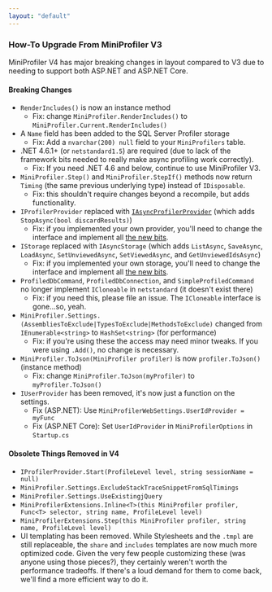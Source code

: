 ```yaml
---
layout: "default"
---
```

### How-To Upgrade From MiniProfiler V3

MiniProfiler V4 has major breaking changes in layout compared to V3 due to needing to support both ASP.NET and ASP.NET Core.

#### Breaking Changes
* `RenderIncludes()` is now an instance method
  * Fix: change `MiniProfiler.RenderIncludes()` to `MiniProfiler.Current.RenderIncludes()`
* A `Name` field has been added to the SQL Server Profiler storage
  * Fix: Add a `nvarchar(200) null` field to your `MiniProfilers` table.
* .NET 4.6.1+ (or `netstandard1.5`) are required (due to lack of the framework bits needed to really make async profiling work correctly).
  * Fix: If you need .NET 4.6 and below, continue to use MiniProfiler V3.
* `MiniProfiler.Step()` and `MiniProfiler.StepIf()` methods now return `Timing` (the same previous underlying type) instead of `IDisposable`.
  * Fix: this shouldn't require changes beyond a recompile, but adds functionality.
* `IProfilerProvider` replaced with [`IAsyncProfilerProvider`](https://github.com/MiniProfiler/dotnet/blob/master/src/MiniProfiler.Shared/ProfileProviders/IAsyncProfilerProvider.cs) (which adds `StopAsync(bool discardResults)`)
  * Fix: if you implemented your own provider, you'll need to change the interface and implement all [the new bits](https://github.com/MiniProfiler/dotnet/blob/master/src/MiniProfiler.Shared/ProfileProviders/IAsyncProfilerProvider.cs).
* `IStorage` replaced with `IAsyncStorage` (which adds `ListAsync`, `SaveAsync`, `LoadAsync`, `SetUnviewedAsync`, `SetViewedAsync`, and `GetUnviewedIdsAsync`)
  * Fix: if you implemented your own storage, you'll need to change the interface and implement all [the new bits](https://github.com/MiniProfiler/dotnet/blob/master/src/MiniProfiler.Shared/Storage/IAsyncStorage.cs).
* `ProfiledDbCommand`, `ProfiledDbConnection`, and `SimpleProfiledCommand` no longer implement `ICloneable` in `netstandard` (it doesn't exist there)
  * Fix: if you need this, please file an issue. The `ICloneable` interface is gone...so, yeah.
* `MiniProfiler.Settings.(AssembliesToExclude|TypesToExclude|MethodsToExclude)` changed from `IEnumerable<string>` to `HashSet<string>` (for performance)
  * Fix: if you're using these the access may need minor tweaks. If you were using `.Add()`, no change is necessary.
* `MiniProfiler.ToJson(MiniProfiler profiler)` is now `profiler.ToJson()` (instance method)
  * Fix: change `MiniProfiler.ToJson(myProfiler)` to `myProfiler.ToJson()`
* `IUserProvider` has been removed, it's now just a function on the settings.
  * Fix (ASP.NET): Use `MiniProfilerWebSettings.UserIdProvider = myFunc`
  * Fix (ASP.NET Core): Set `UserIdProvider` in `MiniProfilerOptions` in `Startup.cs`

#### Obsolete Things Removed in V4
* `IProfilerProvider.Start(ProfileLevel level, string sessionName = null)`
* `MiniProfiler.Settings.ExcludeStackTraceSnippetFromSqlTimings`
* `MiniProfiler.Settings.UseExistingjQuery`
* `MiniProfilerExtensions.Inline<T>(this MiniProfiler profiler, Func<T> selector, string name, ProfileLevel level)`
* `MiniProfilerExtensions.Step(this MiniProfiler profiler, string name, ProfileLevel level)`
* UI templating has been removed. While Stylesheets and the `.tmpl` are still replaceable, the `share` and `includes` templates are now much more optimized code. Given the very few people customizing these (was anyone using those pieces?), they certainly weren't worth the performance tradeoffs. If there's a loud demand for them to come back, we'll find a more efficient way to do it.
